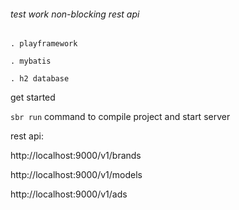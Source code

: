 ###### test work non-blocking rest api
`. playframework`

`. mybatis`

`. h2 database`

get started

`sbr run` command to compile project and start server

rest api:

 http://localhost:9000/v1/brands

 http://localhost:9000/v1/models

 http://localhost:9000/v1/ads

